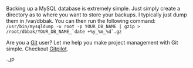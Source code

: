 <!--
author: JP Richardson
publish: Wed Apr 08 2009 01:45:26 GMT-0500 (CDT)
status: publish
type: post
link: https://procbits.wordpress.com/2009/04/07/backup-a-mysql-database-on-ubuntu/
tags: Linux, MySql
slug: 2009/04/07/backup-a-mysql-database-on-ubuntu
title: Backup a MySQL Database on Ubuntu
-->



Backing up a MySQL database is extremely simple. Just simply create a
directory as to where you want to store your backups. I typically just
dump them in /var/dbbak. You can then run the following command:
``  /usr/bin/mysqldump -u root -p YOUR_DB_NAME | gzip > /root/dbbak/YOUR_DB_NAME_`date +%y_%m_%d`.gz ``

Are you a [Git](http://gitpilot.com) user? Let me help you make project
management with Git simple. Checkout [Gitpilot](http://gitpilot.com).

-JP
